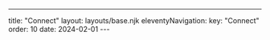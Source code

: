 ---
title: "Connect"
layout: layouts/base.njk
eleventyNavigation:
  key: "Connect"
  order: 10
date: 2024-02-01
--- 

